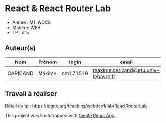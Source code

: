 # React & React Router Lab

- Année : M1 IWOCS
- Matière: WEB
- TP : n°5

## Auteur(s)

| Nom      | Prénom | login    | email                               |
| -------- | ------ | -------- | ----------------------------------- |
| CARICAND | Maxime | cm171529 | maxime.caricand@etu.univ-lehavre.fr |

## Travail à réaliser

Détail du tp : <https://pigne.org/teaching/webdev1/lab/ReactRouterLab>


This project was bootstrapped with [Create React App](https://github.com/facebook/create-react-app).

